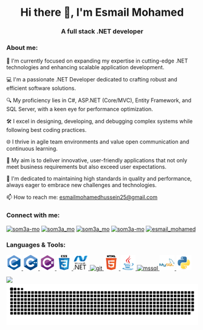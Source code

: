 <h1 align="center">Hi there 👋, I'm Esmail Mohamed</h1>
<h3 align="center">A full stack .NET developer</h3>

<h3 align="left">About me:</h3>
<p>🚀 I'm currently focused on expanding my expertise in cutting-edge .NET technologies and enhancing scalable application development.</p>
<p>💻 I'm a passionate .NET Developer dedicated to crafting robust and efficient software solutions.</p>
<p>🔍 My proficiency lies in C#, ASP.NET (Core/MVC), Entity Framework, and SQL Server, with a keen eye for performance optimization.</p>
<p>🛠 I excel in designing, developing, and debugging complex systems while following best coding practices.</p>
<p>🌐 I thrive in agile team environments and value open communication and continuous learning.</p>
<p>🎯 My aim is to deliver innovative, user-friendly applications that not only meet business requirements but also exceed user expectations.</p>
<p>🤝 I'm dedicated to maintaining high standards in quality and performance, always eager to embrace new challenges and technologies.</p>
<p>
  📫 How to reach me: <a href="mailto:esmailmohamedhussein25@gmail.com">esmailmohamedhussein25@gmail.com</a>
</p>

<h3 align="left">Connect with me:</h3>
<p align="left">
<a href="https://linkedin.com/in/som3a-mo" target="blank"><img align="center" src="https://raw.githubusercontent.com/rahuldkjain/github-profile-readme-generator/master/src/images/icons/Social/linked-in-alt.svg" alt="som3a-mo" height="30" width="40" /></a>
<a href="https://www.codechef.com/users/som3a_mo" target="blank"><img align="center" src="https://cdn.jsdelivr.net/npm/simple-icons@3.1.0/icons/codechef.svg" alt="som3a_mo" height="30" width="40" /></a>
<a href="https://www.hackerrank.com/som3a_mo" target="blank"><img align="center" src="https://raw.githubusercontent.com/rahuldkjain/github-profile-readme-generator/master/src/images/icons/Social/hackerrank.svg" alt="som3a_mo" height="30" width="40" /></a>
<a href="https://codeforces.com/profile/som3a-mo" target="blank"><img align="center" src="https://raw.githubusercontent.com/rahuldkjain/github-profile-readme-generator/master/src/images/icons/Social/codeforces.svg" alt="som3a-mo" height="30" width="40" /></a>
<a href="https://www.leetcode.com/esmail_mohamed" target="blank"><img align="center" src="https://raw.githubusercontent.com/rahuldkjain/github-profile-readme-generator/master/src/images/icons/Social/leet-code.svg" alt="esmail_mohamed" height="30" width="40" /></a>
</p>

<h3 align="left">Languages & Tools:</h3>
<p align="left"> <a href="https://www.cprogramming.com/" target="_blank" rel="noreferrer"> <img src="https://raw.githubusercontent.com/devicons/devicon/master/icons/c/c-original.svg" alt="c" width="40" height="40"/> </a> <a href="https://www.w3schools.com/cpp/" target="_blank" rel="noreferrer"> <img src="https://raw.githubusercontent.com/devicons/devicon/master/icons/cplusplus/cplusplus-original.svg" alt="cplusplus" width="40" height="40"/> </a> <a href="https://www.w3schools.com/cs/" target="_blank" rel="noreferrer"> <img src="https://raw.githubusercontent.com/devicons/devicon/master/icons/csharp/csharp-original.svg" alt="csharp" width="40" height="40"/> </a> <a href="https://www.w3schools.com/css/" target="_blank" rel="noreferrer"> <img src="https://raw.githubusercontent.com/devicons/devicon/master/icons/css3/css3-original-wordmark.svg" alt="css3" width="40" height="40"/> </a> <a href="https://dotnet.microsoft.com/" target="_blank" rel="noreferrer"> <img src="https://raw.githubusercontent.com/devicons/devicon/master/icons/dot-net/dot-net-original-wordmark.svg" alt="dotnet" width="40" height="40"/> </a> <a href="https://git-scm.com/" target="_blank" rel="noreferrer"> <img src="https://www.vectorlogo.zone/logos/git-scm/git-scm-icon.svg" alt="git" width="40" height="40"/> </a> <a href="https://www.w3.org/html/" target="_blank" rel="noreferrer"> <img src="https://raw.githubusercontent.com/devicons/devicon/master/icons/html5/html5-original-wordmark.svg" alt="html5" width="40" height="40"/> </a> <a href="https://www.java.com" target="_blank" rel="noreferrer"> <img src="https://raw.githubusercontent.com/devicons/devicon/master/icons/java/java-original.svg" alt="java" width="40" height="40"/> </a> <a href="https://www.microsoft.com/en-us/sql-server" target="_blank" rel="noreferrer"> <img src="https://www.svgrepo.com/show/303229/microsoft-sql-server-logo.svg" alt="mssql" width="40" height="40"/> </a> <a href="https://www.mysql.com/" target="_blank" rel="noreferrer"> <img src="https://raw.githubusercontent.com/devicons/devicon/master/icons/mysql/mysql-original-wordmark.svg" alt="mysql" width="40" height="40"/> </a> <a href="https://www.python.org" target="_blank" rel="noreferrer"> <img src="https://raw.githubusercontent.com/devicons/devicon/master/icons/python/python-original.svg" alt="python" width="40" height="40"/> </a> </p>

<p align="left">
      <img src="https://github-readme-stats.vercel.app/api/top-langs?username=som3a-mo&layout=compact&langs_count=5&theme=codeSTACKr"/>
    <a/> <!-- Snake -->
      <img src="https://raw.githubusercontent.com/platane/snk/output/github-contribution-grid-snake-dark.svg">
  </p>
